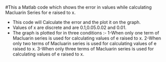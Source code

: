 #This a Matlab code which shows the error in values while calculating Macluarin Series for e raised to x.
- This code will Calculate the error and the plot it on the graph.
- Values of x are discrete and are 0.1,0.05.0.02 and 0.01.
- The graph is plotted for in three conditions :-
    1-When only one term of Macluarin series is used for calculating values of e raised to x.
    2-When only two terms of Macluarin series is used for calculating values of e raised to x.
    3-When only three terms of Macluarin series is used for calculating values of e raised to x.
